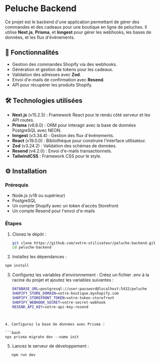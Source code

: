 # Peluche Backend

Ce projet est le backend d'une application permettant de gérer des commandes et des cadeaux pour une boutique en ligne de peluches. Il utilise **Next.js**, **Prisma**, et **Inngest** pour gérer les webhooks, les bases de données, et les flux d'événements.

## 🚀 Fonctionnalités

- Gestion des commandes Shopify via des webhooks.
- Génération et gestion de tokens pour les cadeaux.
- Validation des adresses avec **Zod**.
- Envoi d'e-mails de confirmation avec **Resend**.
- API pour récupérer les produits Shopify.

## 🛠️ Technologies utilisées

- **Next.js** (v15.2.5) : Framework React pour le rendu côté serveur et les API routes.
- **Prisma** (v6.6.0) : ORM pour interagir avec la base de données PostgreSQL avec NEON.
- **Inngest** (v3.34.4) : Gestion des flux d'événements.
- **React** (v19.0.0) : Bibliothèque pour construire l'interface utilisateur.
- **Zod** (v3.24.2) : Validation des schémas de données.
- **Resend** (v4.2.0) : Envoi d'e-mails transactionnels.
- **TailwindCSS** : Framework CSS pour le style.

## ⚙️ Installation

### Prérequis

- Node.js (v18 ou supérieur)
- PostgreSQL
- Un compte Shopify avec un token d'accès Storefront
- Un compte Resend pour l'envoi d'e-mails

### Étapes

1. Clonez le dépôt :

   ```bash
   git clone https://github.com/votre-utilisateur/peluche-backend.git
   cd peluche-backend

   ```

2. Installez les dépendances :

```bash
npm install
```

3. Configurez les variables d'environnement : Créez un fichier .env à la racine du projet et ajoutez les variables suivantes :

   ```bash
   DATABASE_URL=postgresql://user:password@localhost:5432/peluche
   SHOPIFY_STORE_DOMAIN=votre-boutique.myshopify.com
   SHOPIFY_STOREFRONT_TOKEN=votre-token-storefront
   SHOPIFY_WEBHOOK_SECRET=votre-secret-webhook
   RESEND_API_KEY=votre-api-key-resend
   ```

````


4. Configurez la base de données avec Prisma :

```bash
npx prisma migrate dev --name init
````

5. Lancez le serveur de développement :

```bash
   npm run dev

```
